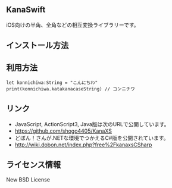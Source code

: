 ## KanaSwift
iOS向けの半角、全角などの相互変換ライブラリーです。

## インストール方法

## 利用方法
    let konnichiwa:String = "こんにちわ"
    print(konnichiwa.katakanacaseString) // コンニチワ

## リンク
* JavaScript, ActionScript3, Java版は次のURLで公開しています。
 * https://github.com/shogo4405/KanaXS
* どぼん！さんが.NETな環境でつかえるC#版を公開されています。
 * http://wiki.dobon.net/index.php?free%2FkanaxsCSharp

## ライセンス情報
New BSD License
